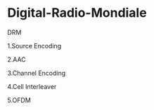 Digital-Radio-Mondiale
======================

DRM


1.Source Encoding

2.AAC

3.Channel Encoding

4.Cell Interleaver

5.OFDM


